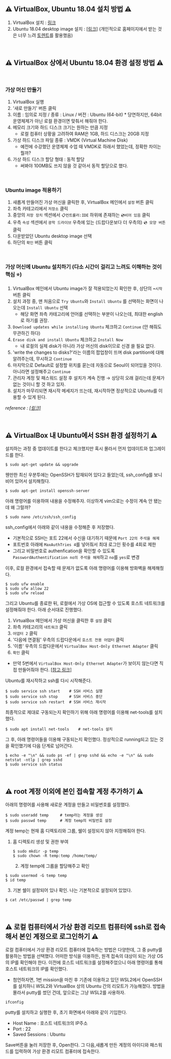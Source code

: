 ## ⚠️ VirtualBox, Ubuntu 18.04 설치 방법 ⚠️

1. VirtualBox 설치 : [링크](https://www.virtualbox.org)
2. Ubuntu 18.04 desktop image 설치 : [[링크]](http://releases.ubuntu.com/18.04.4/?_ga=2.181027745.78635164.1595907078-93377291.1595907078) (개인적으로 홈페이지에서 받는 것은 너무 느려 [토렌트](http://releases.ubuntu.com/bionic/ubuntu-18.04.4-desktop-amd64.iso.torrent)를 활용했음)

<br>

## ⚠️ VirtualBox 상에서 Ubuntu 18.04 환경 설정 방법 ⚠️

<br>

### 가상 머신 만들기

1. VirtualBox 실행
2. '새로 만들기' 버튼 클릭
3. 이름 : 임의로 지정 / 종류 : Linux / 버전 : Ubuntu (64-bit) * 당연하지만, 64bit 운영체제가 아닌 로컬 환경이면 맞춰서 해줘야 한다.
4. 메모리 크기와 하드 디스크 크기는 원하는 만큼 지정
    - 로컬 컴퓨터 상황을 고려하여 RAM은 1GB, 하드 디스크는 20GB 지정
5. 가상 하드 디스크 파일 종류 : VMDK (Virtual Machine Disk)
    - 예전에 수강했던 운영체제 수업 때 VMDK로 하래서 했었는데, 정확한 차이는 뭘까?
6. 가상 하드 디스크 할당 형태 : 동적 할당
    - 써봐야 100MB도 쓰지 않을 것 같아서 동적 할당으로 했다.

<br>

### Ubuntu image 적용하기

1. 새롭게 만들어진 가상 머신을 클릭한 후, VirtualBox 메인에서 `설정` 버튼 클릭
2.  좌측 카테고리에서 `저장소` 클릭
3. 중앙의 `저장 장치` 섹션에서 `📋컨트롤러:IDE` 하위에 존재하는 `💿비어 있음` 클릭
4. 우측 `속성` 섹션에서 `광학 드라이브` 우측에 있는 (드랍다운보다 더 우측의) `💿 모양 버튼` 클릭
5. 다운받았던 Ubuntu desktop image 선택
6. 하단의 `확인` 버튼 클릭

<br>

### 가상 머신에 Ubuntu 설치하기 (다소 시간이 걸리고 느려도 이해하는 것이 핵심 ⭐)

1. VirtualBox 메인에서 Ubuntu image가 잘 적용되었는지 확인한 후, 상단의 `➡️시작` 버튼 클릭
2. 설치 과정 중, 맨 처음으로 `Try Ubuntu`와 `Install Ubuntu` 를 선택하는 화면이 나오는데 `Install Ubuntu` 선택
    - 해당 화면 좌측 카테고리에 언어를 선택하는 부분이 나오는데, 최대한 english로 하기를 권장.
3. `Download updates while installing Ubuntu` 체크하고 `Continue` (안 해줘도 무관하긴 하다)
4. `Erase disk and install Ubuntu` 체크하고 `Install Now` 
    - 내 로컬의 실제 disk가 아니라 가상 머신의 disk이므로 신경 쓸 필요 없다.
5. 'write the changes to disks?'라는 이름의 팝업창이 뜨며 disk partition에 대해 알려주는데, 무시하고 `Continue`
6. 마지막으로 Default로 설정할 위치를 묻는데 자동으로 Seoul이 되어있을 것이다. 아니라면 설정해주고 `Continue`
7. 관리자 계정  및 패스워드 설정 후 설치가 계속 진행 → 상당히 오래 걸리는데 문제가 없는 것이니 할 것 하고 있자.
8. 설치가 마무리되면 재시작 메세지가 뜨는데, 재시작하면 정상적으로 Ubuntu를 이용할 수 있게 된다.

*reference : [[링크]](https://ndb796.tistory.com/370)*

<br>

## ⚠️ VirtualBox 내 Ubuntu에서 SSH 환경 설정하기 ⚠️

설치하는 과정 중 업데이트를 한다고 체크했지만 혹시 몰라서 먼저 업데이트와 업그레이드를 한다.

```
$ sudo apt-get update && upgrade
```

웬만한 최신 우분투에는 OpenSSH가 탑재되어 있다고 들었는데, ssh_config를 보니 비어 있어서 설치해줬다.

```
$ sudo apt-get install openssh-server
```

아래 명령어를 이용하여 내용을 수정해주자. 이상하게 vim으로는 수정이 계속 안 됐는데 왜 그럴까?

```
$ sudo nano /etc/ssh/ssh_config
```

ssh_config에서 아래와 같이 내용을 수정해준 후 저장했다. 

- 기본적으로 SSH는 포트 22에서 수신을 대기하기 때문에 `Port 22의 주석을 해제`
- 포트번호 아래에 `MaxAuthTries 4`를 넣어줘서 최대 로그인 횟수를 4회로 제한
- 그리고 비밀번호로 authenfication을 확인할 수 있도록 `PasswordAuthentification no의 주석을 해제`하고 `no`를 `yes`로 변경

이후, 로컬 환경에서 접속할 때 문제가 없도록 아래 명령어를 이용해 방화벽을 해제해줬다.

```
$ sudo ufw enable
$ sudo ufw allow 22
$ sudo ufw reload
```

그리고 Ubuntu를 종료한 뒤, 로컬에서 가상 OS에 접근할 수 있도록 호스트 네트워크를 설정해줘야 한다. 아래 순서대로 진행했다.

1. VirtualBox 메인에서 가상 머신을 클릭한 후 `설정` 클릭
2. 좌측 카테고리의 `네트워크` 클릭
3. `어댑터 2` 클릭
4. '다음에 연결됨' 우측의 드랍다운에서 `호스트 전용 어댑터` 클릭
5. '이름' 우측의 드랍다운에서 `VirtualBox Host-Only Ethernet Adapter` 클릭
6. `확인` 클릭
- 만약 5번에서 `VirtualBox Host-Only Ethernet Adapter`가 보이지 않는다면 직접 만들어줘야 한다. [[참고 링크]](https://cjwoov.tistory.com/3)

Ubuntu를 재시작하고 ssh를 다시 시작해준다. 

```
$ sudo service ssh start    # SSH 서비스 실행
$ sudo service ssh stop     # SSH 서비스 중단
$ sudo service ssh restart  # SSH 서비스 재시작
```

최종적으로 제대로 구동되는지 확인하기 위해 아래 명령어를 이용해 net-tools를 설치했다.

```
$ sudo apt install net-tools    # net-tools 설치
```

그 후, 아래 명령어들을 이용해 구동되는지 확인했다. 정상적으로 running되고 있는 것을 확인했기에 다음 단계로 넘어간다.

```
$ echo -e "\n" && sudo ps -ef | grep sshd && echo -e "\n" && sudo netstat -ntlp | grep sshd
$ sudo service ssh status
```

<br>

## ⚠️ root 계정 이외에 본인 접속할 계정 추가하기 ⚠️

아래의 명령어를 사용해 새로운 계정을 만들고 비밀번호를 설정했다.

```
$ sudo useradd temp		# temp라는 계정을 생성
$ sudo passwd temp		# 계정 temp의 비밀번호 설정
```

계정 temp는 현재 홈 디렉토리와 그룹, 쉘이 설정되지 않아 지정해줘야 한다.

1. 홈 디렉토리 생성 및 권한 부여

    ```
    $ sudo mkdir -p temp
    $ sudo chown -R temp:temp /home/temp/
    ```

   2. 계정 temp에 그룹을 할당해주고 확인

```
$ sudo usermod -G temp temp
$ id temp
```

   3. 기본 쉘이 설정되어 있나 확인. 나는 기본적으로 설정되어 있었다.

```
$ cat /etc/passwd | grep temp
```

<br>

## ⚠️ 로컬 컴퓨터에서 가상 환경 리모트 컴퓨터에 ssh로 접속해서 본인 계정으로 로그인하기 ⚠️

로컬 컴퓨터에서 가상 환경 리모트 컴퓨터에 접속하는 방법은 다양한데, 그 중 putty를 활용하는 방법을 선택했다. 어떠한 방식을 이용하든,  원격 접속의 대상이 되는 가상 OS의 IP를 확인해야 한다. 이전에 호스트 네트워크를 설정해주었으니 아래 명령어를 통해 호스트 네트워크의 IP를 확인했다.

- 첨언하자면, 1번 mission을 마친 후 기존에 이용하고 있던 WSL2에서 OpenSSH를 설치하니 WSL2와 VirtualBox 상의 Ubuntu 간의 리모트가 가능해졌다. 방법을 몰라서 putty를 썼던 건데, 앞으로는 그냥 WSL2를 사용하자.

```
ifconfig
```

putty를 설치하고 실행한 후, 초기 화면에서 아래와 같이 기입한다.

- Host Name : 호스트 네트워크의 IP주소
- Port : 22
- Saved Sessions : Ubuntu

Save버튼을 눌러 저장한 후, Open한다. 그 다음,새롭게 만든 계정의 아이디와 패스워드를 입력하여 가상 환경 리모트 컴퓨터에 접속한다.